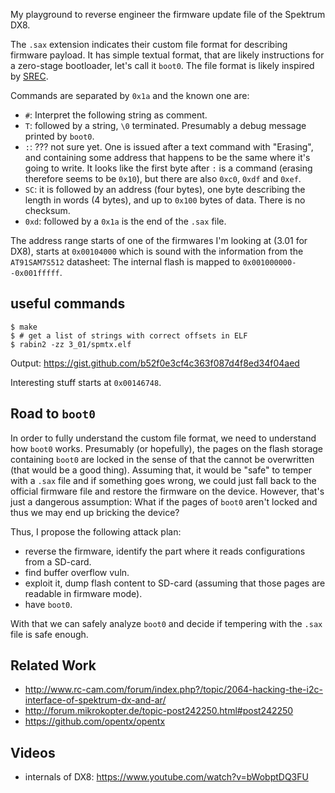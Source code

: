 My playground to reverse engineer the firmware update file of the Spektrum DX8.

The `.sax` extension indicates their custom file format for describing firmware payload.
It has simple textual format, that are likely instructions for a zero-stage bootloader, let's call it `boot0`.
The file format is likely inspired by [SREC](https://en.wikipedia.org/wiki/SREC_(file_format)).

Commands are separated by `0x1a` and the known one are:

* `#`: Interpret the following string as comment.
* `T`: followed by a string, `\0` terminated. Presumably a debug message printed by `boot0`.
* `:`: ??? not sure yet. One is issued after a text command with "Erasing", and containing some address that happens to be the same where it's going to write. It looks like the first byte after `:` is a command (erasing therefore seems to be `0x10`), but there are also `0xc0`, `0xdf` and `0xef`.
* `SC`: it is followed by an address (four bytes), one byte describing the length in words (4 bytes), and up to `0x100` bytes of data. There is no checksum.
* `0xd`: followed by a `0x1a` is the end of the `.sax` file.

The address range starts of one of the firmwares I'm looking at (3.01 for DX8), starts at `0x00104000` which is sound with the information from the `AT91SAM7S512` datasheet: The internal flash is mapped to `0x001000000--0x001fffff`.

## useful commands

```
$ make
$ # get a list of strings with correct offsets in ELF
$ rabin2 -zz 3_01/spmtx.elf
```

Output: https://gist.github.com/b52f0e3cf4c363f087d4f8ed34f04aed

Interesting stuff starts at `0x00146748`.

## Road to `boot0`

In order to fully understand the custom file format, we need to understand how `boot0` works.
Presumably (or hopefully), the pages on the flash storage containing `boot0` are locked in the sense of that the cannot be overwritten (that would be a good thing).
Assuming that, it would be "safe" to temper with a `.sax` file and if something goes wrong, we could just fall back to the official firmware file and restore the firmware on the device.
However, that's just a dangerous assumption: What if the pages of `boot0` aren't locked and thus we may end up bricking the device?

Thus, I propose the following attack plan:
* reverse the firmware, identify the part where it reads configurations from a SD-card.
* find buffer overflow vuln.
* exploit it, dump flash content to SD-card (assuming that those pages are readable in firmware mode).
* have `boot0`.

With that we can safely analyze `boot0` and decide if tempering with the `.sax` file is safe enough.

## Related Work

* http://www.rc-cam.com/forum/index.php?/topic/2064-hacking-the-i2c-interface-of-spektrum-dx-and-ar/
* http://forum.mikrokopter.de/topic-post242250.html#post242250
* https://github.com/opentx/opentx

## Videos

* internals of DX8: https://www.youtube.com/watch?v=bWobptDQ3FU

